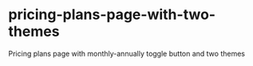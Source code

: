 # pricing-plans-page-with-two-themes
Pricing plans page with monthly-annually toggle button and two themes
